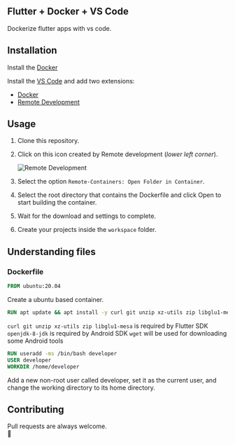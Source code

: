 ## Flutter + Docker + VS Code
Dockerize flutter apps with vs code.

## Installation

Install the [Docker](https://www.docker.com/)

Install the [VS Code](https://code.visualstudio.com/) and add two extensions:

- [Docker](https://marketplace.visualstudio.com/items?itemName=ms-azuretools.vscode-docker)
- [Remote Development](https://marketplace.visualstudio.com/items?itemName=ms-vscode-remote.vscode-remote-extensionpack)

## Usage
1. Clone this repository.

2. Click on this icon created by Remote development (*lower left corner*).

	![Remote Development](https://github.com/Navesvjv/url_images/blob/main/flutter_docker/remote_devlopment.png?raw=true)
3. Select the option ``Remote-Containers: Open Folder in Container``.
4. Select the root directory that contains the Dockerfile and click Open to start building the container.
5. Wait for the download and settings to complete.
6. Create your projects inside the ``workspace`` folder.

## Understanding files
### Dockerfile

```Dockerfile
FROM ubuntu:20.04
```
Create a ubuntu based container.


```Dockerfile
RUN apt update && apt install -y curl git unzip xz-utils zip libglu1-mesa openjdk-8-jdk wget
```
``curl git unzip xz-utils zip libglu1-mesa`` is required by Flutter SDK
``openjdk-8-jdk`` is required by Android SDK
``wget`` will be used for downloading some Android tools

```Dockerfile
RUN useradd -ms /bin/bash developer
USER developer
WORKDIR /home/developer
```
Add a new non-root user called developer, set it as the current user, and change the working directory to its home directory.

## Contributing
Pull requests are always welcome.  
👊
